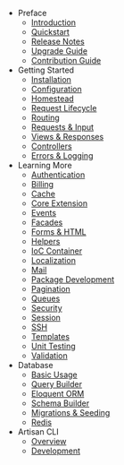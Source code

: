- Preface
    - [Introduction](/docs/4.2/introduction)
    - [Quickstart](/docs/4.2/quick)
    - [Release Notes](/docs/4.2/releases)
    - [Upgrade Guide](/docs/4.2/upgrade)
    - [Contribution Guide](/docs/4.2/contributions)
- Getting Started
    - [Installation](/docs/4.2/installation)
    - [Configuration](/docs/4.2/configuration)
    - [Homestead](/docs/4.2/homestead)
    - [Request Lifecycle](/docs/4.2/lifecycle)
    - [Routing](/docs/4.2/routing)
    - [Requests & Input](/docs/4.2/requests)
    - [Views & Responses](/docs/4.2/responses)
    - [Controllers](/docs/4.2/controllers)
    - [Errors & Logging](/docs/4.2/errors)
- Learning More
    - [Authentication](/docs/4.2/security)
    - [Billing](/docs/4.2/billing)
    - [Cache](/docs/4.2/cache)
    - [Core Extension](/docs/4.2/extending)
    - [Events](/docs/4.2/events)
    - [Facades](/docs/4.2/facades)
    - [Forms & HTML](/docs/4.2/html)
    - [Helpers](/docs/4.2/helpers)
    - [IoC Container](/docs/4.2/ioc)
    - [Localization](/docs/4.2/localization)
    - [Mail](/docs/4.2/mail)
    - [Package Development](/docs/4.2/packages)
    - [Pagination](/docs/4.2/pagination)
    - [Queues](/docs/4.2/queues)
    - [Security](/docs/4.2/security)
    - [Session](/docs/4.2/session)
    - [SSH](/docs/4.2/ssh)
    - [Templates](/docs/4.2/templates)
    - [Unit Testing](/docs/4.2/testing)
    - [Validation](/docs/4.2/validation)
- Database
    - [Basic Usage](/docs/4.2/database)
    - [Query Builder](/docs/4.2/queries)
    - [Eloquent ORM](/docs/4.2/eloquent)
    - [Schema Builder](/docs/4.2/schema)
    - [Migrations & Seeding](/docs/4.2/migrations)
    - [Redis](/docs/4.2/redis)
- Artisan CLI
    - [Overview](/docs/4.2/artisan)
    - [Development](/docs/4.2/commands)
